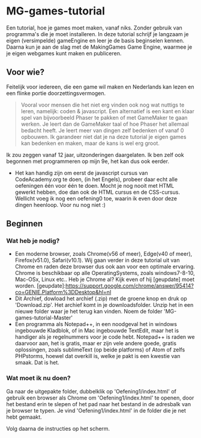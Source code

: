 # MG-games-tutorial
Een tutorial, hoe je games moet maken, vanaf niks. Zonder gebruik van programma's die je moet installeren. 
In deze tutorial schrijf je langzaam je eigen (versimpelde) gameEngine en leer je de basis beginselen kennen.
Daarna kun je aan de slag met de MakingGames Game Engine, waarmee je je eigen webgames kunt maken en publiceren.

## Voor wie?
Feitelijk voor iedereen, die een game wil maken en Nederlands kan lezen en een flinke portie doorzettingsvermogen.
> Vooral voor mensen die het niet erg vinden ook nog wat nuttigs te leren, namelijk: coden & javascript.
> Een alternatief is een kant en klaar spel van bijvoorbeeld Phaser te pakken of met GameMaker te gaan werken. Je leert dan de GameMaker  taal of hoe Phaser het allemaal bedacht heeft. 
>Je leert meer van dingen zelf bedenken of vanaf 0 opbouwen. Ik garandeer niet dat je na deze tutorial je eigen games kan bedenken en maken, maar de kans is wel erg groot.

Ik zou zeggen vanaf 12 jaar, uitzonderingen daargelaten. Ik ben zelf ook begonnen met programmeren op mijn 9e, het kan dus ook eerder.
 - Het kan handig zijn om eerst de javascript cursus van CodeAcademy.org te doen, (in het Engels), probeer daar echt alle oefeningen één voor één te doen. Mocht je nog nooit met HTML gewerkt hebben, doe dan ook de HTML cursus en de CSS-cursus.
 Wellicht voeg ik nog een oefening0 toe, waarin ik even door deze dingen heenloop. Voor nu nog niet :)

## Beginnen

### Wat heb je nodig?
 - Een moderne browser, zoals Chrome(v56 of meer), Edge(v40 of meer), Firefox(v51.0), Safari(v10.1). Wij gaan verder in deze tutorial uit van Chrome en raden deze browser dus ook aan voor een optimale ervaring. Chrome is beschikbaar op alle OperatingSystems, zoals windows7-8-10, Mac-OSx, Linux etc..
 Heb je Chrome al? Kijk even of hij [geupdate] moet worden.
 [geupdate]:<https://support.google.com/chrome/answer/95414?co=GENIE.Platform%3DDesktop&hl=nl>
 - Dit Archief, dowload het archief (.zip) met de groene knop en druk op 'Download.zip'. Het archief komt in je downloadsfolder. Unzip het in een nieuwe folder waar je het terug kan vinden. Noem de folder 'MG-games-tutorial-Master'
 - Een programma als Notepad++, in een noodgeval het in windows ingebouwde Kladblok, of in Mac ingebouwde TextEdit, maar het is handiger als je regelnummers voor je code hebt.
   Notepad++ is raden we daarvoor aan, het is gratis, maar er zijn vele andere goede, gratis oplossingen, 
   zoals sublimeText (op beide platforms) of Atom of zelfs PHPstorms, hoewel dat overkill is, welke je pakt is een kwestie van smaak.
 Dat is het.

### Wat moet ik nu doen?
Ga naar de uitgepakte folder, dubbelklik op 'Oefening1/index.html' of gebruik een browser als Chrome om 'Oefening1/index.html' te openen, door het bestand erin te slepen of het pad naar het bestand in de adresbalk van je browser te typen. 
Je vind 'Oefening1/index.html' in de folder die je net hebt gemaakt.

Volg daarna de instructies op het scherm.
